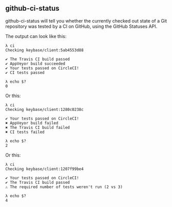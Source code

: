 ## github-ci-status

github-ci-status will tell you whether the currently checked out state of a
Git repository was tested by a CI on GitHub, using the GitHub Statuses API.

The output can look like this:
```
λ ci
Checking keybase/client:5ab4553d88

✔ The Travis CI build passed
✔ AppVeyor build succeeded
✔ Your tests passed on CircleCI!
✔ CI tests passed

λ echo $?
0
```
Or this:
```
λ ci
Checking keybase/client:1280c0238c

✔ Your tests passed on CircleCI!
✖ AppVeyor build failed
✖ The Travis CI build failed
✖ CI tests failed

λ echo $?
2
```
Or this:
```
λ ci
Checking keybase/client:1207f99be4

✔ Your tests passed on CircleCI!
✔ The Travis CI build passed
⚠ The required number of tests weren't run (2 vs 3)

λ echo $?
4
```
